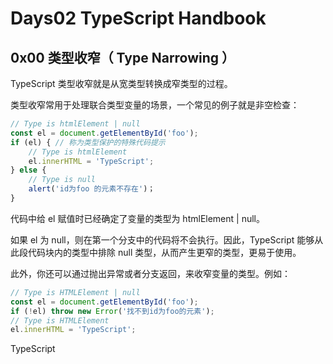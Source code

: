 # Days02 TypeScript Handbook

## 0x00 类型收窄（ Type Narrowing ）

TypeScript 类型收窄就是从宽类型转换成窄类型的过程。

类型收窄常用于处理联合类型变量的场景，一个常见的例子就是非空检查：

``` javascript
// Type is htmlElement | null
const el = document.getElementById('foo');
if (el) { // 称为类型保护的特殊代码提示
    // Type is htmlElement
    el.innerHTML = 'TypeScript';
} else {
    // Type is null
    alert('id为foo 的元素不存在')；
}
```

代码中给 el 赋值时已经确定了变量的类型为 htmlElement | null。

如果 el 为 null，则在第一个分支中的代码将不会执行。因此，TypeScript 能够从此段代码块内的类型中排除 null 类型，从而产生更窄的类型，更易于使用。

此外，你还可以通过抛出异常或者分支返回，来收窄变量的类型。例如：

``` javascript
// Type is HTMLElement | null
const el = document.getElementById('foo');
if (!el) throw new Error('找不到id为foo的元素');
// Type is HTMLElement
el.innerHTML = 'TypeScript';
```

TypeScript
